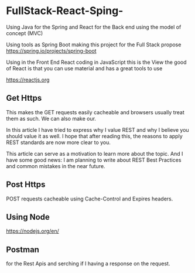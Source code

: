 # FullStack-React-Sping-
Using Java for the Spring and React for the Back end using the model of concept (MVC) 

Using tools as Spring Boot making this project for the Full Stack propose
https://spring.io/projects/spring-boot

Using in the Front End React coding in JavaScript this is the View
the good of React is that you can use material and has a great tools to use

https://reactjs.org


## Get Https
This makes the GET requests easily cacheable and browsers usually treat them as such. We can also make our.

In this article I have tried to express why I value REST and why I believe you should value it as well. I hope that after reading this, the reasons to apply REST standards are now more clear to you.

This article can serve as a motivation to learn more about the topic. And I have some good news: I am planning to write about REST Best Practices and common mistakes in the near future.

## Post Https
POST requests cacheable using Cache-Control and Expires headers.

## Using Node 

https://nodejs.org/en/

## Postman 
for the Rest Apis and serching if I having a response on the request.


